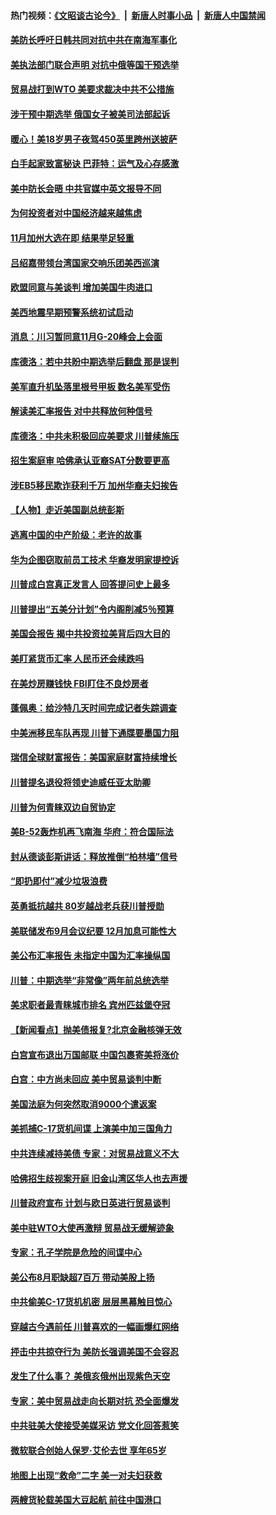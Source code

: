 #### 热门视频：[《文昭谈古论今》](https://github.com/gfw-breaker/wenzhao/blob/master/README.md?t=10201234) &nbsp;|&nbsp; [新唐人时事小品](https://github.com/gfw-breaker/ntdtv-comedy/blob/master/README.md?t=10201234) &nbsp;|&nbsp; [新唐人中国禁闻](https://github.com/gfw-breaker/ntdtv-news/blob/master/README.md?t=10201234)

#### [美防长呼吁日韩共同对抗中共在南海军事化](../pages/nsc412/n10796976.md?t=10201234) 

#### [美执法部门联合声明 对抗中俄等国干预选举](../pages/nsc412/n10796670.md?t=10201234) 

#### [贸易战打到WTO 美要求裁决中共不公措施](../pages/nsc412/n10796528.md?t=10201234) 

#### [涉干预中期选举 俄国女子被美司法部起诉](../pages/nsc412/n10796377.md?t=10201234) 

#### [暖心！美18岁男子夜驾450英里跨州送披萨](../pages/nsc412/n10796371.md?t=10201234) 

#### [白手起家致富秘诀 巴菲特：运气及心存感激](../pages/nsc412/n10796306.md?t=10201234) 

#### [美中防长会晤 中共官媒中英文报导不同](../pages/nsc412/n10795617.md?t=10201234) 

#### [为何投资者对中国经济越来越焦虑](../pages/nsc412/n10796047.md?t=10201234) 

#### [11月加州大选在即 结果举足轻重](../pages/nsc412/n10796111.md?t=10201234) 

#### [吕绍嘉带领台湾国家交响乐团美西巡演](../pages/nsc412/n10796002.md?t=10201234) 

#### [欧盟同意与美谈判 增加美国牛肉进口](../pages/nsc412/n10795852.md?t=10201234) 

#### [美西地震早期预警系统初试启动](../pages/nsc412/n10795664.md?t=10201234) 

#### [消息：川习暂同意11月G-20峰会上会面](../pages/nsc412/n10795644.md?t=10201234) 

#### [库德洛：若中共盼中期选举后翻盘 那是误判](../pages/nsc412/n10795527.md?t=10201234) 

#### [美军直升机坠落里根号甲板 数名美军受伤](../pages/nsc412/n10794716.md?t=10201234) 

#### [解读美汇率报告 对中共释放何种信号](../pages/nsc412/n10793405.md?t=10201234) 

#### [库德洛：中共未积极回应美要求 川普续施压](../pages/nsc412/n10793971.md?t=10201234) 

#### [招生案庭审 哈佛承认亚裔SAT分数要更高](../pages/nsc412/n10793858.md?t=10201234) 

#### [涉EB5移民欺诈获利千万 加州华裔夫妇挨告](../pages/nsc412/n10794199.md?t=10201234) 

#### [【人物】走近美国副总统彭斯](../pages/nsc412/n10793797.md?t=10201234) 

#### [逃离中国的中产阶级：老许的故事](../pages/nsc412/n10793931.md?t=10201234) 

#### [华为企图窃取前员工技术 华裔发明家提控诉](../pages/nsc412/n10793659.md?t=10201234) 

#### [川普成白宫真正发言人 回答提问史上最多](../pages/nsc412/n10793656.md?t=10201234) 

#### [川普提出“五美分计划”令内阁削减5％预算](../pages/nsc412/n10793581.md?t=10201234) 

#### [美国会报告 揭中共投资拉美背后四大目的](../pages/nsc412/n10793442.md?t=10201234) 

#### [美盯紧货币汇率 人民币还会续跌吗](../pages/nsc412/n10793236.md?t=10201234) 

#### [在美炒房赚钱快  FBI盯住不良炒房者](../pages/nsc412/n10793245.md?t=10201234) 

#### [蓬佩奥：给沙特几天时间完成记者失踪调查](../pages/nsc412/n10793092.md?t=10201234) 

#### [中美洲移民车队再现 川普下通牒要墨国力阻](../pages/nsc412/n10792861.md?t=10201234) 

#### [瑞信全球财富报告：美国家庭财富持续增长](../pages/nsc412/n10792815.md?t=10201234) 

#### [川普提名退役将领史迪威任亚太助卿](../pages/nsc412/n10791863.md?t=10201234) 

#### [川普为何青睐双边自贸协定](../pages/nsc412/n10791353.md?t=10201234) 

#### [美B-52轰炸机再飞南海 华府：符合国际法](../pages/nsc412/n10791745.md?t=10201234) 

#### [封从德谈彭斯讲话：释放推倒“柏林墙”信号](../pages/nsc412/n10791685.md?t=10201234) 

#### [“即扔即付”减少垃圾浪费](../pages/nsc412/n10791536.md?t=10201234) 

#### [英勇抵抗越共 80岁越战老兵获川普授勋](../pages/nsc412/n10791118.md?t=10201234) 

#### [美联储发布9月会议纪要 12月加息可能性大](../pages/nsc412/n10790653.md?t=10201234) 

#### [美公布汇率报告 未指定中国为汇率操纵国](../pages/nsc412/n10790877.md?t=10201234) 

#### [川普：中期选举“非常像”两年前总统选举](../pages/nsc412/n10790358.md?t=10201234) 

#### [美求职者最青睐城市排名 宾州匹兹堡夺冠](../pages/nsc412/n10790630.md?t=10201234) 

#### [【新闻看点】抛美债报复?北京金融核弹无效](../pages/nsc412/n10790123.md?t=10201234) 

#### [白宫宣布退出万国邮联 中国包裹寄美将涨价](../pages/nsc412/n10790183.md?t=10201234) 

#### [白宫：中方尚未回应 美中贸易谈判中断](../pages/nsc412/n10790308.md?t=10201234) 

#### [美国法庭为何突然取消9000个遣返案](../pages/nsc412/n10790151.md?t=10201234) 

#### [美抓捕C-17货机间谍 上演美中加三国角力](../pages/nsc412/n10787846.md?t=10201234) 

#### [中共连续减持美债 专家：对贸易战意义不大](../pages/nsc412/n10788856.md?t=10201234) 

#### [哈佛招生歧视案开庭 旧金山湾区华人也去声援](../pages/nsc412/n10788791.md?t=10201234) 

#### [川普政府宣布 计划与欧日英进行贸易谈判](../pages/nsc412/n10788496.md?t=10201234) 

#### [美中驻WTO大使再激辩 贸易战无缓解迹象](../pages/nsc412/n10787893.md?t=10201234) 

#### [专家：孔子学院是危险的间谍中心](../pages/nsc412/n10746252.md?t=10201234) 

#### [美公布8月职缺超7百万 带动美股上扬](../pages/nsc412/n10787888.md?t=10201234) 

#### [中共偷美C-17货机机密 层层黑幕触目惊心](../pages/nsc412/n10787673.md?t=10201234) 

#### [穿越古今遇前任 川普喜欢的一幅画爆红网络](../pages/nsc412/n10787677.md?t=10201234) 

#### [抨击中共掠夺行为 美防长强调美国不会容忍](../pages/nsc412/n10787167.md?t=10201234) 

#### [发生了什么事？ 美俄亥俄州出现紫色天空](../pages/nsc412/n10786659.md?t=10201234) 

#### [专家：美中贸易战走向长期对抗 恐全面爆发](../pages/nsc412/n10786185.md?t=10201234) 

#### [中共驻美大使接受美媒采访 党文化回答惹笑](../pages/nsc412/n10785820.md?t=10201234) 

#### [微软联合创始人保罗·艾伦去世 享年65岁](../pages/nsc412/n10785913.md?t=10201234) 

#### [地图上出现“救命”二字  美一对夫妇获救](../pages/nsc412/n10785876.md?t=10201234) 

#### [两艘货轮载美国大豆起航 前往中国港口](../pages/nsc412/n10785803.md?t=10201234) 


